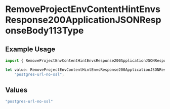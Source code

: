 # RemoveProjectEnvContentHintEnvsResponse200ApplicationJSONResponseBody113Type

## Example Usage

```typescript
import { RemoveProjectEnvContentHintEnvsResponse200ApplicationJSONResponseBody113Type } from "@vercel/sdk/models/operations";

let value: RemoveProjectEnvContentHintEnvsResponse200ApplicationJSONResponseBody113Type =
    "postgres-url-no-ssl";
```

## Values

```typescript
"postgres-url-no-ssl"
```